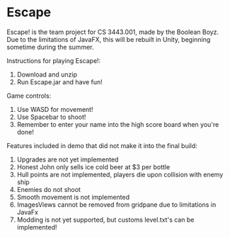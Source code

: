 # Escape
Escape! is the team project for CS 3443.001, made by the Boolean Boyz. Due to the limitations of JavaFX, this will be rebuilt in Unity, beginning sometime during the summer.

Instructions for playing Escape!: 
1. Download and unzip
2. Run Escape.jar and have fun!

Game controls:
1. Use WASD for movement!
2. Use Spacebar to shoot!
3. Remember to enter your name into the high score board when you're done!

Features included in demo that did not make it into the final build:
1. Upgrades are not yet implemented
2. Honest John only sells ice cold beer at $3 per bottle
3. Hull points are not implemented, players die upon collision with enemy ship
4. Enemies do not shoot
5. Smooth movement is not implemented
6. ImagesViews cannot be removed from gridpane due to limitations in JavaFx
7. Modding is not yet supported, but customs level.txt's can be implemented! 
